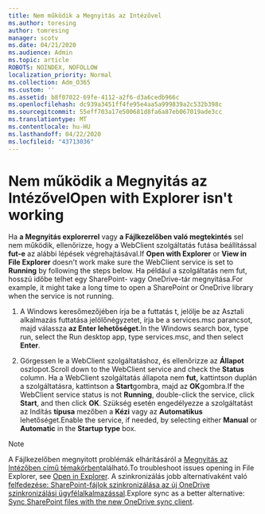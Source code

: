 ```yaml
---
title: Nem működik a Megnyitás az Intézővel
ms.author: toresing
author: tomresing
manager: scotv
ms.date: 04/21/2020
ms.audience: Admin
ms.topic: article
ROBOTS: NOINDEX, NOFOLLOW
localization_priority: Normal
ms.collection: Adm_O365
ms.custom: ''
ms.assetid: b8f07022-69fe-4112-a2f6-d3a6cedb966c
ms.openlocfilehash: dc939a3451ff4fe95e4aa5a999839a2c532b398c
ms.sourcegitcommit: 55eff703a17e500681d8fa6a87eb067019ade3cc
ms.translationtype: MT
ms.contentlocale: hu-HU
ms.lasthandoff: 04/22/2020
ms.locfileid: "43713036"
---
```

# <a name="open-with-explorer-isnt-working"></a><span data-ttu-id="176e8-102">Nem működik a Megnyitás az Intézővel</span><span class="sxs-lookup"><span data-stu-id="176e8-102">Open with Explorer isn't working</span></span>

<span data-ttu-id="176e8-103">Ha **a Megnyitás explorerrel** vagy **a Fájlkezelőben való megtekintés** sel nem működik, ellenőrizze, hogy a WebClient szolgáltatás futása beállítással **fut-e** az alábbi lépések végrehajtásával.</span><span class="sxs-lookup"><span data-stu-id="176e8-103">If **Open with Explorer** or **View in File Explorer** doesn't work make sure the WebClient service is set to **Running** by following the steps below.</span></span> <span data-ttu-id="176e8-104">Ha például a szolgáltatás nem fut, hosszú időbe telhet egy SharePoint- vagy OneDrive-tár megnyitása.</span><span class="sxs-lookup"><span data-stu-id="176e8-104">For example, it might take a long time to open a SharePoint or OneDrive library when the service is not running.</span></span> 
  
1. <span data-ttu-id="176e8-105">A Windows keresőmezőjében írja be a futtatás t, jelölje be az Asztali alkalmazás futtatása jelölőnégyzetet, írja be a services.msc parancsot, majd válassza **az Enter lehetőséget.**</span><span class="sxs-lookup"><span data-stu-id="176e8-105">In the Windows search box, type run, select the Run desktop app, type services.msc, and then select **Enter**.</span></span>
    
2. <span data-ttu-id="176e8-106">Görgessen le a WebClient szolgáltatáshoz, és ellenőrizze az **Állapot** oszlopot.</span><span class="sxs-lookup"><span data-stu-id="176e8-106">Scroll down to the WebClient service and check the **Status** column.</span></span> <span data-ttu-id="176e8-107">Ha a WebClient szolgáltatás állapota nem **fut,** kattintson duplán a szolgáltatásra, kattintson a **Start**gombra, majd az **OK**gombra.</span><span class="sxs-lookup"><span data-stu-id="176e8-107">If the WebClient service status is not **Running**, double-click the service, click **Start**, and then click **OK**.</span></span> <span data-ttu-id="176e8-108">Szükség esetén engedélyezze a szolgáltatást az Indítás **típusa** mezőben a **Kézi** vagy az **Automatikus** lehetőséget.</span><span class="sxs-lookup"><span data-stu-id="176e8-108">Enable the service, if needed, by selecting either **Manual** or **Automatic** in the **Startup type** box.</span></span> 
    
> [!NOTE]
> <span data-ttu-id="176e8-109">A Fájlkezelőben megnyitott problémák elhárításáról a [Megnyitás az Intézőben című témakörben](https://go.microsoft.com/fwlink/?linkid=871665)található.</span><span class="sxs-lookup"><span data-stu-id="176e8-109">To troubleshoot issues opening in File Explorer, see [Open in Explorer](https://go.microsoft.com/fwlink/?linkid=871665).</span></span> <span data-ttu-id="176e8-110">A szinkronizálás jobb alternatívaként való [felfedezése: SharePoint-fájlok szinkronizálása az új OneDrive szinkronizálási ügyfélalkalmazással](https://go.microsoft.com/fwlink/?linkid=871666).</span><span class="sxs-lookup"><span data-stu-id="176e8-110">Explore sync as a better alternative: [Sync SharePoint files with the new OneDrive sync client](https://go.microsoft.com/fwlink/?linkid=871666).</span></span> 
  

